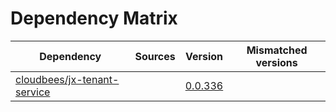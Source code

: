 # Dependency Matrix

Dependency | Sources | Version | Mismatched versions
---------- | ------- | ------- | -------------------
[cloudbees/jx-tenant-service](https://github.com/cloudbees/jx-tenant-service) |  | [0.0.336](https://github.com/cloudbees/jx-tenant-service/releases/tag/v0.0.336) | 
